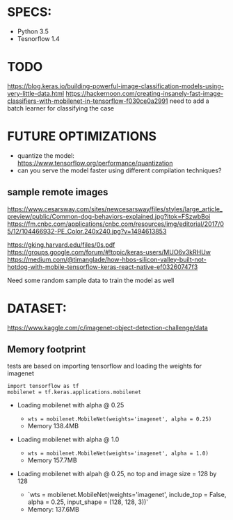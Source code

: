 # SPECS:
 - Python 3.5
 - Tesnorflow 1.4


 # TODO
 https://blog.keras.io/building-powerful-image-classification-models-using-very-little-data.html
https://hackernoon.com/creating-insanely-fast-image-classifiers-with-mobilenet-in-tensorflow-f030ce0a2991
 need to add a batch learner for classifying the case
 
# FUTURE OPTIMIZATIONS 
 - quantize the model:  https://www.tensorflow.org/performance/quantization
 - can you serve the model faster using different compilation techniques?
 

## sample remote images 
 https://www.cesarsway.com/sites/newcesarsway/files/styles/large_article_preview/public/Common-dog-behaviors-explained.jpg?itok=FSzwbBoi
 https://fm.cnbc.com/applications/cnbc.com/resources/img/editorial/2017/05/12/104466932-PE_Color.240x240.jpg?v=1494613853
 

 
 https://gking.harvard.edu/files/0s.pdf
 https://groups.google.com/forum/#!topic/keras-users/MUO6v3kRHUw
 https://medium.com/@timanglade/how-hbos-silicon-valley-built-not-hotdog-with-mobile-tensorflow-keras-react-native-ef03260747f3
 
 Need some random sample data to train the model as well
 
# DATASET:
https://www.kaggle.com/c/imagenet-object-detection-challenge/data

## Memory footprint
tests are based on importing tensorflow and loading the  weights for imagenet
```
import tensorflow as tf
mobilenet = tf.keras.applications.mobilenet
```

- Loading mobilenet with alpha @ 0.25
    - `wts = mobilenet.MobileNet(weights='imagenet', alpha = 0.25)`
    - Memory 138.4MB

- Loading mobilenet with alpha @ 1.0
    - `wts = mobilenet.MobileNet(weights='imagenet', alpha = 1.0)`
    - Memory 157.7MB
- Loading mobilenet with alpah @ 0.25, no top and image size = 128 by 128
    - `wts = mobilenet.MobileNet(weights='imagenet', include_top = False, alpha = 0.25, input_shape = (128, 128, 3))'
    - Memory: 137.6MB